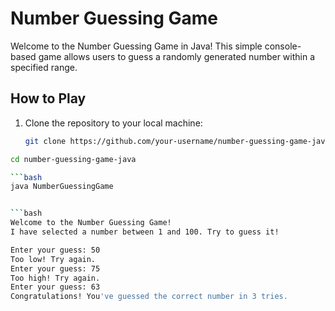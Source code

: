 # Number Guessing Game

Welcome to the Number Guessing Game in Java! This simple console-based game allows users to guess a randomly generated number within a specified range.

## How to Play

1. Clone the repository to your local machine:

   ```bash
   git clone https://github.com/your-username/number-guessing-game-java.git
   
  ```bash
  cd number-guessing-game-java

  ```bash
  java NumberGuessingGame


```bash
Welcome to the Number Guessing Game!
I have selected a number between 1 and 100. Try to guess it!

Enter your guess: 50
Too low! Try again.
Enter your guess: 75
Too high! Try again.
Enter your guess: 63
Congratulations! You've guessed the correct number in 3 tries.




